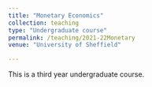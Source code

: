 ```yaml
---
title: "Monetary Economics"
collection: teaching
type: "Undergraduate course"
permalink: /teaching/2021-22Monetary 
venue: "University of Sheffield"

---
```


This is a third year undergraduate course.
